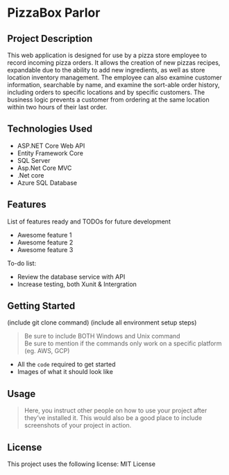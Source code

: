 # PizzaBox Parlor
## Project Description

This web application is designed for use by a pizza store employee to record incoming pizza orders. It allows the creation of new pizzas recipes, expandable due to the ability to add new ingredients, as well as store location inventory management. The employee can also examine customer information, searchable by name, and examine the sort-able order history, including orders to specific locations and by specific customers. The business logic prevents a customer from ordering at the same location within two hours of their last order.

## Technologies Used

* ASP.NET Core Web API 
* Entity Framework Core
* SQL Server
* Asp.Net Core MVC
* .Net core
* Azure SQL Database

## Features

List of features ready and TODOs for future development
* Awesome feature 1
* Awesome feature 2
* Awesome feature 3

To-do list:
* Review the database service with API
* Increase testing, both Xunit & Intergration

## Getting Started
   
(include git clone command)
(include all environment setup steps)

> Be sure to include BOTH Windows and Unix command  
> Be sure to mention if the commands only work on a specific platform (eg. AWS, GCP)

- All the `code` required to get started
- Images of what it should look like

## Usage

> Here, you instruct other people on how to use your project after they’ve installed it. This would also be a good place to include screenshots of your project in action.


## License

This project uses the following license: 
MIT License
